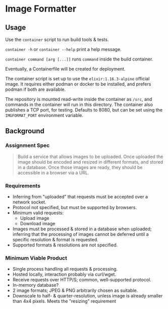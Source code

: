 # Image Formatter

## Usage
Use the `container` script to run build tools & tests.

`container -h` or `container --help` print a help message.

`container command [arg [...]]` runs `command` inside the build container.

Eventually, a Containerfile will be created for deployment.

The container script is set up to use the `elixir:1.16.3-alpine` official image.
It requires either podman or docker to be installed, and prefers podman if both
are available.

The repository is mounted read-write inside the container as `/src`, and
commands in the container will run in this directory.
The container also publishes a TCP port, for testing.
Defaults to 8080, but can be set using the `IMGFORMAT_PORT` environment
variable.

## Background
### Assignment Spec
> Build a service that allows images to be uploaded.
> Once uploaded the image should be encoded and resized in different formats,
> and stored in a database.
> Once those images are ready, they should be accessible in a browser via a URL.

### Requirements
- Inferring from "uploaded" that requests must be accepted over a network
  socket.
- Protocol not specified, but must be supported by browsers.
- Minimum valid requests:
  - Upload image
  - Download image
- Images must be processed & stored in a database when uploaded;
  inferring that the processing of images cannot be deferred until a specific
  resolution & format is requested.
- Supported formats & resolutions are not specified.

### Minimum Viable Product
- Single process handling all requests & processing.
- Hosted locally, interaction probably via curl/wget.
- Receive requests over HTTP/S; common, well-supported protocol.
- In-memory database?
- 2 image formats; JPEG & PNG arbitrarily chosen as suitable.
- Downscale to half- & quarter-resolution, unless image is already smaller than
  4x4 pixels. Meets the "resizing" requirement

